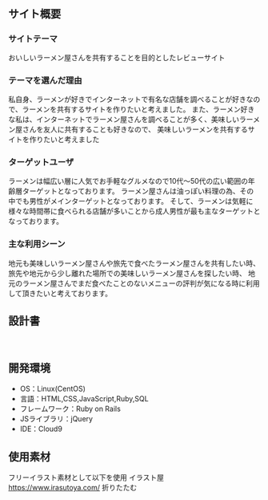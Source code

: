 # <!--Ramen's-->
​
## サイト概要
### サイトテーマ
おいしいラーメン屋さんを共有することを目的としたレビューサイト
​
### テーマを選んだ理由
私自身、ラーメンが好きでインターネットで有名な店舗を調べることが好きなので、ラーメンを共有するサイトを作りたいと考えました。
また、ラーメン好きな私は、インターネットでラーメン屋さんを調べることが多く、美味しいラーメン屋さんを友人に共有することも好きなので、
美味しいラーメンを共有するサイトを作りたいと考えました
​
### ターゲットユーザ
ラーメンは幅広い層に人気でお手軽なグルメなので10代〜50代の広い範囲の年齢層ターゲットとなっております。
ラーメン屋さんは油っぽい料理の為、その中でも男性がメインターゲットとなっております。
そして、ラーメンは気軽に様々な時間帯に食べられる店舗が多いことから成人男性が最も主なターゲットとなっております。
### 主な利用シーン
地元も美味しいラーメン屋さんや旅先で食べたラーメン屋さんを共有したい時、
旅先や地元から少し離れた場所での美味しいラーメン屋さんを探したい時、
地元のラーメン屋さんでまだ食べたことのないメニューの評判が気になる時に利用して頂きたいと考えております。
## 設計書
<!---->
​
## 開発環境
- OS：Linux(CentOS)
- 言語：HTML,CSS,JavaScript,Ruby,SQL
- フレームワーク：Ruby on Rails
- JSライブラリ：jQuery
- IDE：Cloud9
​
## 使用素材
フリーイラスト素材として以下を使用
イラスト屋　https://www.irasutoya.com/
折りたたむ
